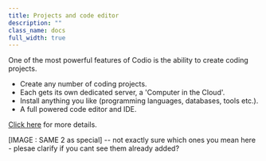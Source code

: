 ```yaml
---
title: Projects and code editor
description: ""
class_name: docs
full_width: true
---
```


One of the most powerful features of Codio is the ability to create coding projects.

- Create any number of coding projects.
- Each gets its own dedicated server, a 'Computer in the Cloud'.
- Install anything you like (programming languages, databases, tools etc.).
- A full powered code editor and IDE.

[Click here](/docs/teacher/special/boxes) for more details.

[IMAGE : SAME 2 as special] -- not exactly sure which ones you mean here - plesae clarify if you cant see them already added?


